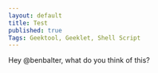 ```yaml
---
layout: default
title: Test
published: true
Tags: Geektool, Geeklet, Shell Script
---
```


Hey @benbalter, what do you think of this?
